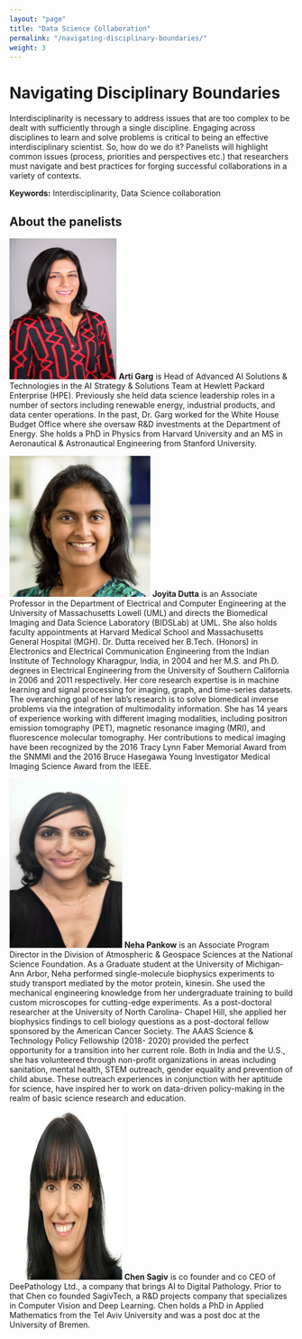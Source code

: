 ```yaml
---
layout: "page"
title: "Data Science Collaboration"
permalink: "/navigating-disciplinary-boundaries/"
weight: 3
---
```


# Navigating Disciplinary Boundaries  
Interdisciplinarity is necessary to address issues that are too complex to be dealt with sufficiently through a single discipline. Engaging across disciplines to learn and solve problems is critical to being an effective interdisciplinary scientist. So, how do we do it? Panelists will highlight common issues (process, priorities and perspectives etc.) that researchers must navigate and best practices for forging successful collaborations in a variety of contexts.


**Keywords:** Interdisciplinarity, Data Science collaboration


## About the panelists

<img src="../../images/headshots/Arti_Garg.jpg" width="190" height="250"> **Arti Garg** is Head of Advanced AI Solutions & Technologies in the AI Strategy & Solutions Team at Hewlett Packard Enterprise (HPE). Previously she held data science leadership roles in a number of sectors including renewable energy, industrial products, and data center operations. In the past, Dr. Garg worked for the White House Budget Office where she oversaw R&D investments at the Department of Energy. She holds a PhD in Physics from Harvard University and an MS in Aeronautical & Astronautical Engineering from Stanford University.  

<img src="../../images/headshots/Dutta_photo.jpg" width="250" height="250"> **Joyita Dutta** is an Associate Professor in the Department of Electrical and Computer Engineering at the University of Massachusetts Lowell (UML) and directs the Biomedical Imaging and Data Science Laboratory (BIDSLab) at UML. She also holds faculty appointments at Harvard Medical School and Massachusetts General Hospital (MGH). Dr. Dutta received her B.Tech. (Honors) in Electronics and Electrical Communication Engineering from the Indian Institute of Technology Kharagpur, India, in 2004 and her M.S. and Ph.D. degrees in Electrical Engineering from the University of Southern California in 2006 and 2011 respectively. Her core research expertise is in machine learning and signal processing for imaging, graph, and time-series datasets. The overarching goal of her lab’s research is to solve biomedical inverse problems via the integration of multimodality information. She has 14 years of experience working with different imaging modalities, including positron emission tomography (PET), magnetic resonance imaging (MRI), and fluorescence molecular tomography. Her contributions to medical imaging have been recognized by the 2016 Tracy Lynn Faber Memorial Award from the SNMMI and the 2016 Bruce Hasegawa Young Investigator Medical Imaging Science Award from the IEEE.

<img src="../../images/headshots/Neha_Pankow.png" width="200" height="300"> **Neha Pankow** is an Associate Program Director in the Division of Atmospheric & Geospace Sciences at the National Science Foundation. As a Graduate student at the University of Michigan- Ann Arbor, Neha performed single-molecule biophysics experiments to study transport mediated by the motor protein, kinesin. She used the mechanical engineering knowledge from her undergraduate training to build custom microscopes for cutting-edge experiments. As a post-doctoral researcher at the University of North Carolina- Chapel Hill, she applied her biophysics findings to cell biology questions as a post-doctoral fellow sponsored by the American Cancer Society. The AAAS Science & Technology Policy Fellowship (2018- 2020) provided the perfect opportunity for a transition into her current role. Both in India and the U.S., she has volunteered through non-profit organizations in areas including sanitation, mental health, STEM outreach, gender equality and prevention of child abuse. These outreach experiences in conjunction with her aptitude for science, have inspired her to work on data-driven policy-making in the realm of basic science research and education.


<img src="../../images/headshots/chen_sagiv.jpg" width="200" height="300"> **Chen Sagiv** is co founder and co CEO of DeePathology Ltd., a company that brings AI to Digital Pathology. Prior to that Chen co founded SagivTech, a R&D projects company that specializes in Computer Vision and Deep Learning.  Chen holds a PhD in Applied Mathematics from the Tel Aviv University and was a post doc at the University of Bremen.






